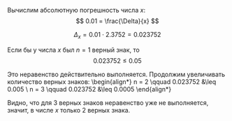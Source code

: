 Вычислим абсолютную погрешность числа $x$:
$$ 0.01 = \frac{\Delta}{x} $$

$$ \Delta_x = 0.01 \cdot 2.3752 = 0.023752 $$

Если бы у числа $x$ был $n = 1$ верный знак, то
$$ 0.023752 \leq 0.05 $$

Это неравенство действительно выполняется. Продолжим увеличивать количество верных знаков:
\begin{align*}
    n = 2 \qquad 0.023752 &\leq 0.005 \\
    n = 3 \qquad 0.023752 &\leq 0.0005
\end{align*}

Видно, что для $3$ верных знаков неравенство уже не выполняется, значит, в числе $x$ только $2$ верных знака.